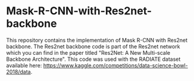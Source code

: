 # Mask-R-CNN-with-Res2net-backbone

This repository contains the implementation of Mask R-CNN with Res2net backbone. The Res2net backbone code is part of the Res2net network which you can find in the paper titled "Res2Net: A New Multi-scale Backbone Architecture".
This code was used with the RADIATE dataset available here: https://www.kaggle.com/competitions/data-science-bowl-2018/data.
